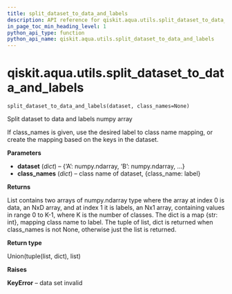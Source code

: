 ```yaml
---
title: split_dataset_to_data_and_labels
description: API reference for qiskit.aqua.utils.split_dataset_to_data_and_labels
in_page_toc_min_heading_level: 1
python_api_type: function
python_api_name: qiskit.aqua.utils.split_dataset_to_data_and_labels
---
```


<span id="qiskit-aqua-utils-split-dataset-to-data-and-labels" />

# qiskit.aqua.utils.split\_dataset\_to\_data\_and\_labels

<span id="qiskit.aqua.utils.split_dataset_to_data_and_labels" />

`split_dataset_to_data_and_labels(dataset, class_names=None)`

Split dataset to data and labels numpy array

If class\_names is given, use the desired label to class name mapping, or create the mapping based on the keys in the dataset.

**Parameters**

*   **dataset** (*dict*) – \{‘A’: numpy.ndarray, ‘B’: numpy.ndarray, …}
*   **class\_names** (*dict*) – class name of dataset, \{class\_name: label}

**Returns**

List contains two arrays of numpy.ndarray type where the array at index 0 is data, an NxD array, and at index 1 it is labels, an Nx1 array, containing values in range 0 to K-1, where K is the number of classes. The dict is a map \{str: int}, mapping class name to label. The tuple of list, dict is returned when class\_names is not None, otherwise just the list is returned.

**Return type**

Union(tuple(list, dict), list)

**Raises**

**KeyError** – data set invalid

